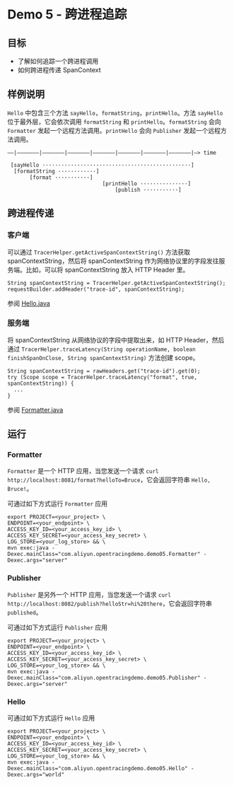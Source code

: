 # Demo 5 - 跨进程追踪

## 目标
* 了解如何追踪一个跨进程调用
* 如何跨进程传递 SpanContext

## 样例说明

`Hello` 中包含三个方法 `sayHello`，`formatString`，`printHello`。方法 `sayHello` 位于最外层，它会依次调用 `formatString` 和 `printHello`。`formatString` 会向 `Formatter` 发起一个远程方法调用。`printHello` 会向 `Publisher`  发起一个远程方法调用。

~~~
––|–––––––|–––––––|–––––––|–––––––|–––––––|–––––––|–––––––|–> time

 [sayHello ···············································]
  [formatString ············]
       [format ···········]
                              [printHello ···············]
                                  [publish ···········]
~~~

## 跨进程传递

### 客户端
可以通过 `TracerHelper.getActiveSpanContextString()` 方法获取 spanContextString，然后将 spanContextString 作为网络协议里的字段发往服务端。比如，可以将 spanContextString 放入 HTTP Header 里。
```
String spanContextString = TracerHelper.getActiveSpanContextString();
requestBuilder.addHeader("trace-id", spanContextString);
```

参阅 [Hello.java](./Hello.java#L30)

### 服务端
将 spanContextString 从网络协议的字段中提取出来，如 HTTP Header，然后通过 `TracerHelper.traceLatency(String operationName, boolean finishSpanOnClose, String spanContextString)` 方法创建 scope。
```
String spanContextString = rawHeaders.get("trace-id").get(0);
try (Scope scope = TracerHelper.traceLatency("format", true, spanContextString)) {
  ...
}
```

参阅 [Formatter.java](./Formatter.java#L32)

## 运行
### Formatter
`Formatter` 是一个 HTTP 应用，当您发送一个请求 `curl http://localhost:8081/format?helloTo=Bruce`，它会返回字符串 `Hello, Bruce!`。

可通过如下方式运行 `Formatter` 应用
```
export PROJECT=<your_project> \
ENDPOINT=<your_endpoint> \
ACCESS_KEY_ID=<your_access_key_id> \
ACCESS_KEY_SECRET=<your_access_key_secret> \
LOG_STORE=<your_log_store> && \
mvn exec:java -Dexec.mainClass="com.aliyun.opentracingdemo.demo05.Formatter" -Dexec.args="server"
```

### Publisher
`Publisher` 是另外一个 HTTP 应用，当您发送一个请求 `curl http://localhost:8082/publish?helloStr=hi%20there`，它会返回字符串 `published`。

可通过如下方式运行 `Publisher` 应用
```
export PROJECT=<your_project> \
ENDPOINT=<your_endpoint> \
ACCESS_KEY_ID=<your_access_key_id> \
ACCESS_KEY_SECRET=<your_access_key_secret> \
LOG_STORE=<your_log_store> && \
mvn exec:java -Dexec.mainClass="com.aliyun.opentracingdemo.demo05.Publisher" -Dexec.args="server"
```

### Hello

可通过如下方式运行 `Hello` 应用
```
export PROJECT=<your_project> \
ENDPOINT=<your_endpoint> \
ACCESS_KEY_ID=<your_access_key_id> \
ACCESS_KEY_SECRET=<your_access_key_secret> \
LOG_STORE=<your_log_store> && \
mvn exec:java -Dexec.mainClass="com.aliyun.opentracingdemo.demo05.Hello" -Dexec.args="world"
```
